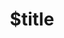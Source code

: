 ---
title: $title
second_title: Aspose.Email untuk Referensi .NET API
description: $description
type: docs
weight: $weight
url: /id/net/$ref/
---